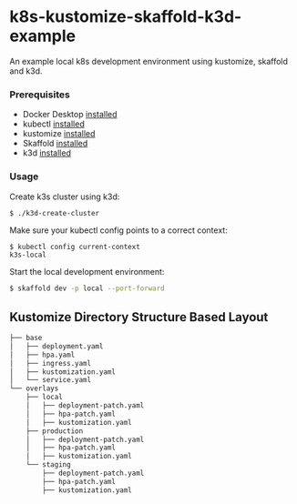 # k8s-kustomize-skaffold-k3d-example

An example local k8s development environment using kustomize, skaffold and k3d.

### Prerequisites
- Docker Desktop [installed](https://docs.docker.com/install/)
- kubectl [installed](https://kubernetes.io/docs/tasks/tools/install-kubectl/)
- kustomize [installed](https://github.com/kubernetes-sigs/kustomize/blob/master/docs/INSTALL.md)
- Skaffold [installed](https://skaffold.dev/docs/getting-started/#installing-skaffold)
- k3d [installed](https://github.com/rancher/k3d)

### Usage
Create k3s cluster using k3d:
```sh
$ ./k3d-create-cluster
```
Make sure your kubectl config points to a correct context:
```console
$ kubectl config current-context
k3s-local
```
Start the local development environment:
```sh
$ skaffold dev -p local --port-forward
```

## Kustomize Directory Structure Based Layout
```sh
├── base
│   ├── deployment.yaml
│   ├── hpa.yaml
│   ├── ingress.yaml
│   ├── kustomization.yaml
│   └── service.yaml
└── overlays
    ├── local
    │   ├── deployment-patch.yaml
    │   ├── hpa-patch.yaml
    │   ├── kustomization.yaml
    ├── production
    │   ├── deployment-patch.yaml
    │   ├── hpa-patch.yaml
    │   ├── kustomization.yaml
    └── staging
        ├── deployment-patch.yaml
        ├── hpa-patch.yaml
        ├── kustomization.yaml
```